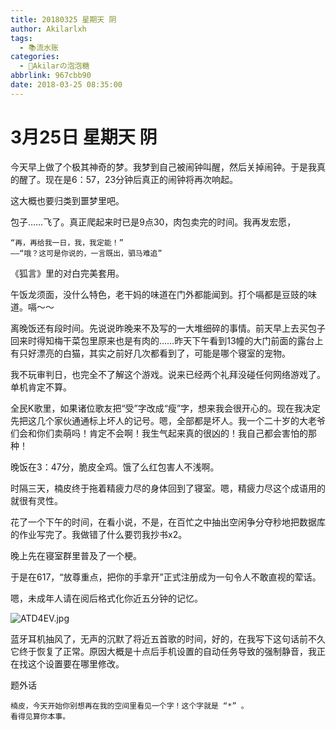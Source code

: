 ```yaml
---
title: 20180325 星期天 阴
author: Akilarlxh
tags:
  - 📚流水账
categories:
  - 🍬Akilarの泡泡糖
abbrlink: 967cbb90
date: 2018-03-25 08:35:00
---
```

# 3月25日 星期天 阴

今天早上做了个极其神奇的梦。我梦到自己被闹钟叫醒，然后关掉闹钟。于是我真的醒了。现在是6：57，23分钟后真正的闹钟将再次响起。

这大概也要归类到噩梦里吧。

包子……飞了。真正爬起来时已是9点30，肉包卖完的时间。我再发宏愿，
```
“再，再给我一日，我，我定能！”
——“哦？这可是你说的，一言既出，驷马难追”
```
《狐言》里的对白完美套用。

午饭龙须面，没什么特色，老干妈的味道在门外都能闻到。打个嗝都是豆豉的味道。嗝～～

离晚饭还有段时间。先说说昨晚来不及写的一大堆细碎的事情。前天早上去买包子回来时得知梅干菜包里原来也是有肉的……昨天下午看到13幢的大门前面的露台上有只好漂亮的白猫，其实之前好几次都看到了，可能是哪个寝室的宠物。

我不玩审判日，也完全不了解这个游戏。说来已经两个礼拜没碰任何网络游戏了。单机肯定不算。

全民K歌里，如果诸位歌友把“受”字改成“瘦”字，想来我会很开心的。现在我决定先把这几个家伙通通标上坏人的记号。嗯，全部都是坏人。我一个二十岁的大老爷们会和你们卖萌吗！肯定不会啊！我生气起来真的很凶的！我自己都会害怕的那种！

晚饭在3：47分，脆皮全鸡。饿了么红包害人不浅啊。

时隔三天，楠皮终于拖着精疲力尽的身体回到了寝室。嗯，精疲力尽这个成语用的就很有灵性。

花了一个下午的时间，在看小说，不是，在百忙之中抽出空闲争分夺秒地把数据库的作业写完了。我做错了什么要罚我抄书x2。

晚上先在寝室群里普及了一个梗。

于是在617，“放尊重点，把你的手拿开”正式注册成为一句令人不敢直视的荤话。

嗯，未成年人请在阅后格式化你近五分钟的记忆。

![ATD4EV.jpg](https://s2.ax1x.com/2019/04/10/ATD4EV.jpg)

蓝牙耳机抽风了，无声的沉默了将近五首歌的时间，好的，在我写下这句话前不久它终于恢复了正常。原因大概是十点后手机设置的自动任务导致的强制静音，我正在找这个设置要在哪里修改。

题外话
```
楠皮，今天开始你别想再在我的空间里看见一个字！这个字就是 “*” 。
看得见算你本事。
```